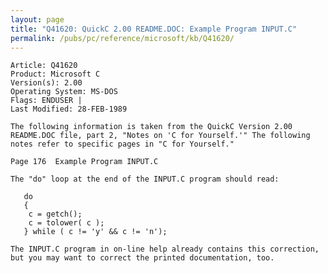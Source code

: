 ```yaml
---
layout: page
title: "Q41620: QuickC 2.00 README.DOC: Example Program INPUT.C"
permalink: /pubs/pc/reference/microsoft/kb/Q41620/
---
```


	Article: Q41620
	Product: Microsoft C
	Version(s): 2.00
	Operating System: MS-DOS
	Flags: ENDUSER |
	Last Modified: 28-FEB-1989
	
	The following information is taken from the QuickC Version 2.00
	README.DOC file, part 2, "Notes on 'C for Yourself.'" The following
	notes refer to specific pages in "C for Yourself."
	
	Page 176  Example Program INPUT.C
	
	The "do" loop at the end of the INPUT.C program should read:
	
	   do
	   {
	    c = getch();
	    c = tolower( c );
	   } while ( c != 'y' && c != 'n');
	
	The INPUT.C program in on-line help already contains this correction,
	but you may want to correct the printed documentation, too.
